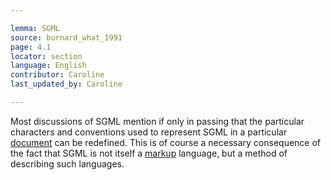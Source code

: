 ```yaml
---

lemma: SGML
source: burnard_what_1991
page: 4.1
locator: section
language: English
contributor: Caroline
last_updated_by: Caroline

---
```


Most discussions of SGML mention if only in passing that the particular characters and conventions used to represent SGML in a particular [document](document.html) can be redefined. This is of course a necessary consequence of the fact that SGML is not itself a [markup](markup.html) language, but a method of describing such languages.
